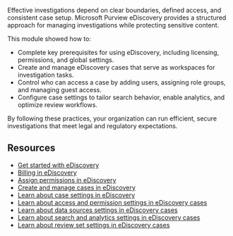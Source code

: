 Effective investigations depend on clear boundaries, defined access, and consistent case setup. Microsoft Purview eDiscovery provides a structured approach for managing investigations while protecting sensitive content.

This module showed how to:

- Complete key prerequisites for using eDiscovery, including licensing, permissions, and global settings.
- Create and manage eDiscovery cases that serve as workspaces for investigation tasks.
- Control who can access a case by adding users, assigning role groups, and managing guest access.
- Configure case settings to tailor search behavior, enable analytics, and optimize review workflows.

By following these practices, your organization can run efficient, secure investigations that meet legal and regulatory expectations.

## Resources

- [Get started with eDiscovery](/purview/edisc-get-started)
- [Billing in eDiscovery](/purview/edisc-billing)
- [Assign permissions in eDiscovery](/purview/edisc-permissions)
- [Create and manage cases in eDiscovery](/purview/edisc-cases-manage)
- [Learn about case settings in eDiscovery](/purview/edisc-settings-cases)
- [Learn about access and permission settings in eDiscovery cases](/purview/edisc-settings-access-permissions)
- [Learn about data sources settings in eDiscovery cases](/purview/edisc-settings-data-sources)
- [Learn about search and analytics settings in eDiscovery cases](/purview/edisc-settings-search-analytics)
- [Learn about review set settings in eDiscovery cases](/purview/edisc-settings-review-sets)
